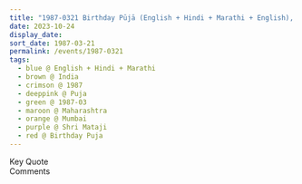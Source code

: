 ```yaml
---
title: "1987-0321 Birthday Pūjā (English + Hindi + Marathi + English), Mumbai, Maharashtra, India"
date: 2023-10-24
display_date: 
sort_date: 1987-03-21
permalink: /events/1987-0321
tags:
  - blue @ English + Hindi + Marathi
  - brown @ India
  - crimson @ 1987
  - deeppink @ Puja
  - green @ 1987-03
  - maroon @ Maharashtra
  - orange @ Mumbai
  - purple @ Shri Mataji 
  - red @ Birthday Puja
---
```


<wave-list>
  <list-title color="green" width="75">Key Quote</list-title>
  <list-item color="BlanchedAlmond"  width="200"></list-item>
  <list-item color="Lavender"></list-item>
  <list-item color="BlanchedAlmond"></list-item>
</wave-list>

<br>

<wave-list>
  <list-title color="green" width="75">Comments</list-title>
  <list-item color="BlanchedAlmond"  width="200"></list-item>
  <list-item color="Lavender"></list-item>
  <list-item color="BlanchedAlmond"></list-item>
</wave-list>